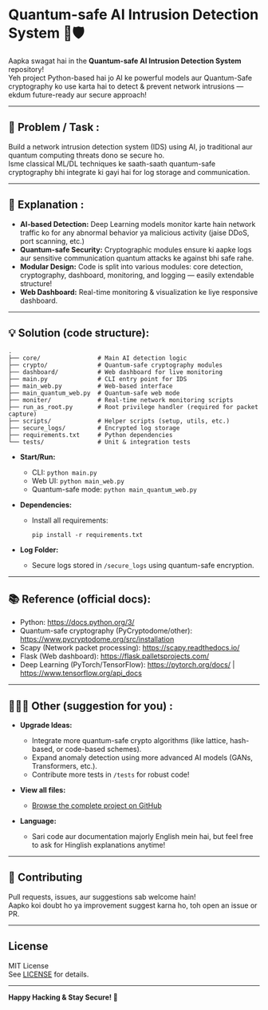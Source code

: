 # Quantum-safe AI Intrusion Detection System 🚦🛡️

Aapka swagat hai in the **Quantum-safe AI Intrusion Detection System** repository!  
Yeh project Python-based hai jo AI ke powerful models aur Quantum-Safe cryptography ko use karta hai to detect & prevent network intrusions — ekdum future-ready aur secure approach!

---

## 🔧 Problem / Task :
Build a network intrusion detection system (IDS) using AI, jo traditional aur quantum computing threats dono se secure ho.  
Isme classical ML/DL techniques ke saath-saath quantum-safe cryptography bhi integrate ki gayi hai for log storage and communication.

---

## 🧠 Explanation :
- **AI-based Detection:** Deep Learning models monitor karte hain network traffic ko for any abnormal behavior ya malicious activity (jaise DDoS, port scanning, etc.)
- **Quantum-safe Security:** Cryptographic modules ensure ki aapke logs aur sensitive communication quantum attacks ke against bhi safe rahe.
- **Modular Design:** Code is split into various modules: core detection, cryptography, dashboard, monitoring, and logging — easily extendable structure!
- **Web Dashboard:** Real-time monitoring & visualization ke liye responsive dashboard.

---

## 💡 Solution (code structure):

```
.
├── core/                # Main AI detection logic
├── crypto/              # Quantum-safe cryptography modules
├── dashboard/           # Web dashboard for live monitoring
├── main.py              # CLI entry point for IDS
├── main_web.py          # Web-based interface
├── main_quantum_web.py  # Quantum-safe web mode
├── moniter/             # Real-time network monitoring scripts
├── run_as_root.py       # Root privilege handler (required for packet capture)
├── scripts/             # Helper scripts (setup, utils, etc.)
├── secure_logs/         # Encrypted log storage
├── requirements.txt     # Python dependencies
└── tests/               # Unit & integration tests
```

- **Start/Run:**  
  - CLI: `python main.py`  
  - Web UI: `python main_web.py`  
  - Quantum-safe mode: `python main_quantum_web.py`

- **Dependencies:**  
  - Install all requirements:  
    ```
    pip install -r requirements.txt
    ```

- **Log Folder:**  
  - Secure logs stored in `/secure_logs` using quantum-safe encryption.

---

## 📚 Reference (official docs):

- Python: https://docs.python.org/3/
- Quantum-safe cryptography (PyCryptodome/other): https://www.pycryptodome.org/src/installation
- Scapy (Network packet processing): https://scapy.readthedocs.io/
- Flask (Web dashboard): https://flask.palletsprojects.com/
- Deep Learning (PyTorch/TensorFlow): https://pytorch.org/docs/ | https://www.tensorflow.org/api_docs

---

## 🧑🏻‍💻 Other (suggestion for you) :

- **Upgrade Ideas:**  
  - Integrate more quantum-safe crypto algorithms (like lattice, hash-based, or code-based schemes).
  - Expand anomaly detection using more advanced AI models (GANs, Transformers, etc.).
  - Contribute more tests in `/tests` for robust code!

- **View all files:**  
  - [Browse the complete project on GitHub](https://github.com/rudrasatani13/QS-AI-IDS)

- **Language:**  
  - Sari code aur documentation majorly English mein hai, but feel free to ask for Hinglish explanations anytime!

---

## 🙏 Contributing

Pull requests, issues, aur suggestions sab welcome hain!  
Aapko koi doubt ho ya improvement suggest karna ho, toh open an issue or PR.

---

## License

MIT License  
See [LICENSE](LICENSE) for details.

---

**Happy Hacking & Stay Secure! 🚀**
